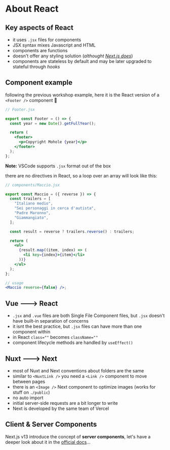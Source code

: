 # About React

## Key aspects of React

- it uses `.jsx` files for components
- JSX syntax mixes Javascript and HTML
- components are functions
- doesn't offer any styling solution (_althought [Next.js does](https://nextjs.org/docs/basic-features/built-in-css-support)_)
- components are stateless by default and may be later upgraded to stateful through _hooks_

## Component example

following the previous workshop example, here it is the React version of a `<Footer />` component 👀

```jsx
// Footer.jsx

export const Footer = () => {
  const year = new Date().getFullYear();

  return (
    <footer>
      <p>Copyright Mohole {year}</p>
    </footer>
  );
};
```

**Note:** VSCode supports `.jsx` format out of the box

there are no directives in React, so a loop over an array will look like this:

```jsx
// components/Maccio.jsx

export const Maccio = ({ reverse }) => {
  const trailers = [
    "Italiano medio",
    "Sei personaggi in cerca d'autista",
    "Padre Maronno",
    "Giammangiato",
  ];

  const result = reverse ? trailers.reverse() : trailers;

  return (
    <ul>
      {result.map((item, index) => (
        <li key={index}>{item}</li>
      ))}
    </ul>
  );
};

// usage
<Maccio reverse={false} />;
```

## Vue ---> React

- `.jsx` and `.vue` files are both Single File Component files, but `.jsx` doesn't have built-in separation of concerns
- it isnt the best practice, but `.jsx` files can have more than one component within
- in React `class=""` becomes `className=""`
- component lifecycle methods are handled by `useEffect()`

## Nuxt ---> Next

- most of Nuxt and Next conventions about folders are the same
- similar to `<NuxtLink />` you need a `<Link />` component to move between pages
- there is an `<Image />` Next component to optimize images (works for stuff on `./public`)
- no auto import
- initial server-side requests are a bit longer to write
- Next is developed by the same team of Vercel

## Client & Server Components

Next.js v13 introduce the concept of **server components**, let's have a deeper look about it in the [official docs](https://nextjs.org/docs/getting-started/react-essentials)...

